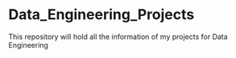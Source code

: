 # Data_Engineering_Projects
This repository will hold all the information of my projects for Data Engineering
